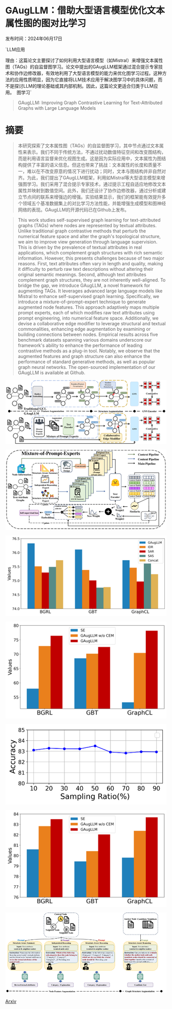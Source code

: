 # GAugLLM：借助大型语言模型优化文本属性图的图对比学习

发布时间：2024年06月17日

`LLM应用

理由：这篇论文主要探讨了如何利用大型语言模型（如Mistral）来增强文本属性图（TAGs）的自监督图学习。论文中提出的GAugLLM框架通过混合提示专家技术和协作边修改器，有效地利用了大型语言模型的能力来优化图学习过程。这种方法的应用性质明显，因为它直接将LLM技术应用于解决图学习中的具体问题，而不是探讨LLM的理论基础或其内部机制。因此，这篇论文更适合归类于LLM应用。` `图学习`

> GAugLLM: Improving Graph Contrastive Learning for Text-Attributed Graphs with Large Language Models

# 摘要

> 本研究探索了文本属性图（TAGs）的自监督图学习，其中节点通过文本属性来表示。我们不同于传统方法，不通过扰动数值特征空间和改变图结构，而是利用语言监督来优化视图生成。这是因为实际应用中，文本属性为图结构提供了丰富的语义信息。但这也带来了挑战：文本属性的长度和质量不一，难以在不改变原意的情况下进行扰动；同时，文本与图结构并非自然对齐。为此，我们提出了GAugLLM框架，利用如Mistral等大型语言模型来增强图学习。我们采用了混合提示专家技术，通过提示工程自适应地修改文本属性并映射到数值空间。此外，我们还设计了协作边修改器，通过分析或建立节点间的联系来增强边的增强。实验结果显示，我们的框架能有效提升多个领域五个基准数据集上的对比学习方法性能，并能增强生成模型和图神经网络的表现。GAugLLM的开源代码已在Github上发布。

> This work studies self-supervised graph learning for text-attributed graphs (TAGs) where nodes are represented by textual attributes. Unlike traditional graph contrastive methods that perturb the numerical feature space and alter the graph's topological structure, we aim to improve view generation through language supervision. This is driven by the prevalence of textual attributes in real applications, which complement graph structures with rich semantic information. However, this presents challenges because of two major reasons. First, text attributes often vary in length and quality, making it difficulty to perturb raw text descriptions without altering their original semantic meanings. Second, although text attributes complement graph structures, they are not inherently well-aligned. To bridge the gap, we introduce GAugLLM, a novel framework for augmenting TAGs. It leverages advanced large language models like Mistral to enhance self-supervised graph learning. Specifically, we introduce a mixture-of-prompt-expert technique to generate augmented node features. This approach adaptively maps multiple prompt experts, each of which modifies raw text attributes using prompt engineering, into numerical feature space. Additionally, we devise a collaborative edge modifier to leverage structural and textual commonalities, enhancing edge augmentation by examining or building connections between nodes. Empirical results across five benchmark datasets spanning various domains underscore our framework's ability to enhance the performance of leading contrastive methods as a plug-in tool. Notably, we observe that the augmented features and graph structure can also enhance the performance of standard generative methods, as well as popular graph neural networks. The open-sourced implementation of our GAugLLM is available at Github.

![GAugLLM：借助大型语言模型优化文本属性图的图对比学习](../../../paper_images/2406.11945/x1.png)

![GAugLLM：借助大型语言模型优化文本属性图的图对比学习](../../../paper_images/2406.11945/x2.png)

![GAugLLM：借助大型语言模型优化文本属性图的图对比学习](../../../paper_images/2406.11945/x3.png)

![GAugLLM：借助大型语言模型优化文本属性图的图对比学习](../../../paper_images/2406.11945/x4.png)

![GAugLLM：借助大型语言模型优化文本属性图的图对比学习](../../../paper_images/2406.11945/x5.png)

![GAugLLM：借助大型语言模型优化文本属性图的图对比学习](../../../paper_images/2406.11945/x6.png)

![GAugLLM：借助大型语言模型优化文本属性图的图对比学习](../../../paper_images/2406.11945/x7.png)

[Arxiv](https://arxiv.org/abs/2406.11945)
